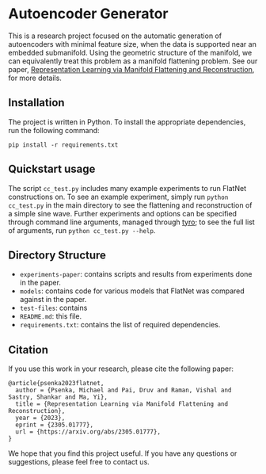 # Autoencoder Generator

This is a research project focused on the automatic generation of autoencoders with minimal feature size, when the data is supported near an embedded submanifold. Using the geometric structure of the manifold, we can equivalently treat this problem as a manifold flattening problem. See our paper, [Representation Learning via Manifold Flattening and Reconstruction](https://arxiv.org/abs/2305.01777), for more details.

## Installation

The project is written in Python. To install the appropriate dependencies, run the following command:

```
pip install -r requirements.txt
```

## Quickstart usage

The script `cc_test.py` includes many example experiments to run FlatNet constructions on. To see an example experiment, simply run `python cc_test.py` in the main directory to see the flattening and reconstruction of a simple sine wave. Further experiments and options can be specified through command line arguments, managed through [tyro](https://github.com/brentyi/tyro); to see the full list of arguments, run `python cc_test.py --help`.


## Directory Structure


- `experiments-paper`: contains scripts and results from experiments done in the paper.
- `models`: contains code for various models that FlatNet was compared against in the paper.
- `test-files`: contains
- `README.md`: this file.
- `requirements.txt`: contains the list of required dependencies.

## Citation

If you use this work in your research, please cite the following paper:

```
@article{psenka2023flatnet,
  author = {Psenka, Michael and Pai, Druv and Raman, Vishal and Sastry, Shankar and Ma, Yi},
  title = {Representation Learning via Manifold Flattening and Reconstruction},
  year = {2023},
  eprint = {2305.01777},
  url = {https://arxiv.org/abs/2305.01777},
}
```

We hope that you find this project useful. If you have any questions or suggestions, please feel free to contact us.